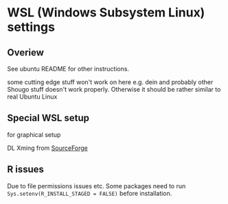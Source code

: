 # WSL (Windows Subsystem Linux) settings

## Overiew

See ubuntu README for other instructions.

some cutting edge stuff won't work on here e.g. dein and probably other Shougo stuff doesn't work properly. Otherwise it should be rather similar to real Ubuntu Linux

## Special WSL setup

for graphical setup

DL Xming from [SourceForge](https://sourceforge.net/projects/xming/)

## R issues

Due to file permissions issues etc.
Some packages need to run `Sys.setenv(R_INSTALL_STAGED = FALSE)` before installation.
